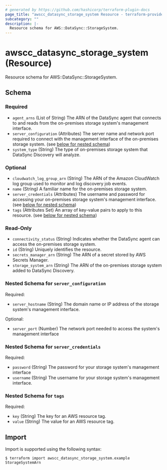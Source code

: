 ```yaml
---
# generated by https://github.com/hashicorp/terraform-plugin-docs
page_title: "awscc_datasync_storage_system Resource - terraform-provider-awscc"
subcategory: ""
description: |-
  Resource schema for AWS::DataSync::StorageSystem.
---
```


# awscc_datasync_storage_system (Resource)

Resource schema for AWS::DataSync::StorageSystem.



<!-- schema generated by tfplugindocs -->
## Schema

### Required

- `agent_arns` (List of String) The ARN of the DataSync agent that connects to and reads from the on-premises storage system's management interface.
- `server_configuration` (Attributes) The server name and network port required to connect with the management interface of the on-premises storage system. (see [below for nested schema](#nestedatt--server_configuration))
- `system_type` (String) The type of on-premises storage system that DataSync Discovery will analyze.

### Optional

- `cloudwatch_log_group_arn` (String) The ARN of the Amazon CloudWatch log group used to monitor and log discovery job events.
- `name` (String) A familiar name for the on-premises storage system.
- `server_credentials` (Attributes) The username and password for accessing your on-premises storage system's management interface. (see [below for nested schema](#nestedatt--server_credentials))
- `tags` (Attributes Set) An array of key-value pairs to apply to this resource. (see [below for nested schema](#nestedatt--tags))

### Read-Only

- `connectivity_status` (String) Indicates whether the DataSync agent can access the on-premises storage system.
- `id` (String) Uniquely identifies the resource.
- `secrets_manager_arn` (String) The ARN of a secret stored by AWS Secrets Manager.
- `storage_system_arn` (String) The ARN of the on-premises storage system added to DataSync Discovery.

<a id="nestedatt--server_configuration"></a>
### Nested Schema for `server_configuration`

Required:

- `server_hostname` (String) The domain name or IP address of the storage system's management interface.

Optional:

- `server_port` (Number) The network port needed to access the system's management interface


<a id="nestedatt--server_credentials"></a>
### Nested Schema for `server_credentials`

Required:

- `password` (String) The password for your storage system's management interface
- `username` (String) The username for your storage system's management interface.


<a id="nestedatt--tags"></a>
### Nested Schema for `tags`

Required:

- `key` (String) The key for an AWS resource tag.
- `value` (String) The value for an AWS resource tag.

## Import

Import is supported using the following syntax:

```shell
$ terraform import awscc_datasync_storage_system.example StorageSystemArn
```
